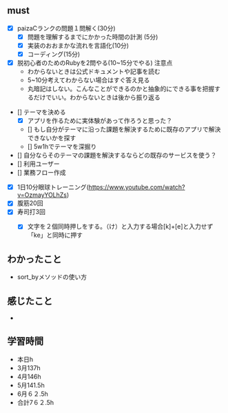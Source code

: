 

## must
- [x] paizaCランクの問題１問解く(30分)
  - [x] 問題を理解するまでにかかった時間の計測 (5分)
  - [x] 実装のおおまかな流れを言語化(10分)
  - [x] コーディング(15分)
- [x] 脱初心者のためのRubyを2問やる(10~15分でやる)
  注意点
   -  わからないときは公式ドキュメントや記事を読む
   -  5~10分考えてわからない場合はすぐ答え見る
   -  丸暗記はしない。こんなことができるのかと抽象的にできる事を把握するだけでいい。わからないときは後から振り返る
- [] テーマを決める  
  - [x] アプリを作るために実体験があって作ろうと思った？
  - [] もし自分がテーマに沿った課題を解決するために既存のアプリで解決できないかを探す
  - [] 5w1hでテーマを深掘り
- [] 自分ならそのテーマの課題を解決するならどの既存のサービスを使う？
- [] 利用ユーザー
- [] 業務フロー作成

  
 
- [x] 1日10分眼球トレーニング(https://www.youtube.com/watch?v=OzmayYOLhZs)
- [x] 腹筋20回
- [x] 寿司打3回
  - [x] 文字を２個同時押しをする。（け）と入力する場合[k]+[e]と入力せず「ke」と同時に押す


## わかったこと
- sort_byメソッドの使い方

## 感じたこと
- 


## 学習時間
  - 本日h
  - 3月137h
  - 4月146h
  - 5月141.5h
  - 6月６２.5h　
  - 合計7６２.5h
    

